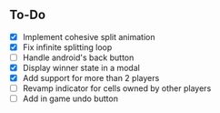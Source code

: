 ## To-Do

- [x] Implement cohesive split animation
- [x] Fix infinite splitting loop
- [ ] Handle android's back button
- [x] Display winner state in a modal
- [x] Add support for more than 2 players
- [ ] Revamp indicator for cells owned by other players
- [ ] Add in game undo button
